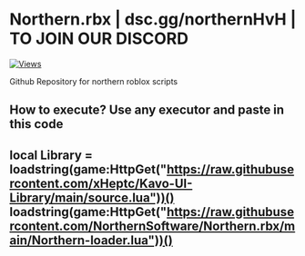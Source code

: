 # Northern.rbx | dsc.gg/northernHvH | TO JOIN OUR DISCORD

[![Views](https://hits.dwyl.com/{NorthernSoftware}/{Northern.rbx}.svg?style=flat-square)](http://hits.dwyl.com/{NorthernSoftware}/{Northern.rbx})

Github Repository for northern roblox scripts

How to execute?
Use any executor and paste in this code
-----------------------------------------------------------------------------------------------------------------------
local Library = loadstring(game:HttpGet("https://raw.githubusercontent.com/xHeptc/Kavo-UI-Library/main/source.lua"))()
loadstring(game:HttpGet("https://raw.githubusercontent.com/NorthernSoftware/Northern.rbx/main/Northern-loader.lua"))()
-----------------------------------------------------------------------------------------------------------------------
